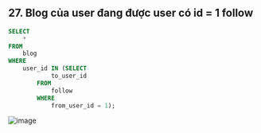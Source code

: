 ## 27. Blog của user đang được user có id = 1 follow
```sql
SELECT 
    *
FROM
    blog
WHERE
    user_id IN (SELECT 
            to_user_id
        FROM
            follow
        WHERE
            from_user_id = 1);
```
![image](https://user-images.githubusercontent.com/40168893/42316713-af95492e-8074-11e8-97cd-87f4a332fdd8.png)